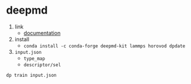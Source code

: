 # deepmd

1. link
   * [documentation](https://docs.deepmodeling.org/projects/deepmd/en/master/index.html)
2. install
   * `conda install -c conda-forge deepmd-kit lammps horovod dpdate`
3. `input.json`
   * `type_map`
   * `descriptor/sel`

```bash
dp train input.json
```
